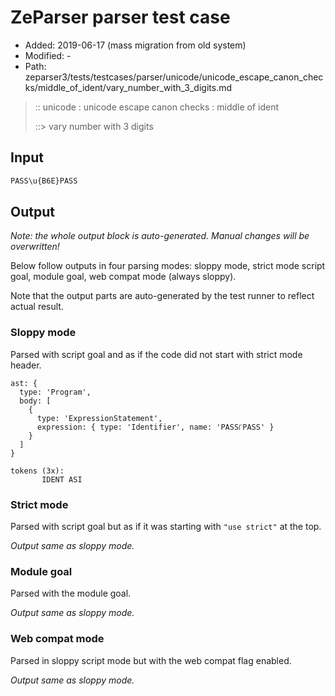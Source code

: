 # ZeParser parser test case

- Added: 2019-06-17 (mass migration from old system)
- Modified: -
- Path: zeparser3/tests/testcases/parser/unicode/unicode_escape_canon_checks/middle_of_ident/vary_number_with_3_digits.md

> :: unicode : unicode escape canon checks : middle of ident
>
> ::> vary number with 3 digits

## Input

`````js
PASS\u{B6E}PASS
`````

## Output

_Note: the whole output block is auto-generated. Manual changes will be overwritten!_

Below follow outputs in four parsing modes: sloppy mode, strict mode script goal, module goal, web compat mode (always sloppy).

Note that the output parts are auto-generated by the test runner to reflect actual result.

### Sloppy mode

Parsed with script goal and as if the code did not start with strict mode header.

`````
ast: {
  type: 'Program',
  body: [
    {
      type: 'ExpressionStatement',
      expression: { type: 'Identifier', name: 'PASS୮PASS' }
    }
  ]
}

tokens (3x):
       IDENT ASI
`````

### Strict mode

Parsed with script goal but as if it was starting with `"use strict"` at the top.

_Output same as sloppy mode._

### Module goal

Parsed with the module goal.

_Output same as sloppy mode._

### Web compat mode

Parsed in sloppy script mode but with the web compat flag enabled.

_Output same as sloppy mode._
